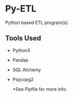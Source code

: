 # Py-ETL

Python based ETL program(s).

## Tools Used

* Python3
* Pandas
* SQL Alchemy
* Psycopg2 

  *See Pipfile for more info. 